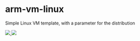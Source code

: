 # arm-vm-linux
Simple Linux VM template, with a parameter for the distribution

<a href="https://portal.azure.com/#create/Microsoft.Template/uri/https%3A%2F%2Fgithub.com%2Fpascals-msft%2Farm-vm-linux%2Fraw%2Fmaster%2Fazuredeploy.json" target="_blank">
    <img src="http://azuredeploy.net/deploybutton.png"/>
</a>
<a href="http://armviz.io/#/?load=https%3A%2F%2Fgithub.com%2Fpascals-msft%2Farm-vm-linux%2Fraw%2Fmaster%2Fazuredeploy.json" target="_blank">
    <img src="http://armviz.io/visualizebutton.png"/>
</a>
